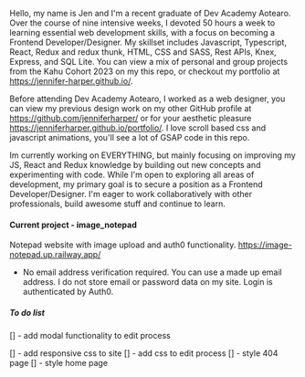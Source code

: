 Hello, my name is Jen and I'm a recent graduate of Dev Academy Aotearo. Over the course of nine intensive weeks, I devoted 50 hours a week to learning essential web development skills, with a focus on becoming a Frontend Developer/Designer. My skillset includes Javascript, Typescript, React, Redux and redux thunk, HTML, CSS and SASS, Rest APIs, Knex, Express, and SQL Lite. You can view a mix of personal and group projects from the Kahu Cohort 2023 on my this repo, or checkout my portfolio at https://jennifer-harper.github.io/.

Before attending Dev Academy Aotearo, I worked as a web designer, you can view my previous design work on my other GitHub profile at https://github.com/jenniferharper/ or for your aesthetic pleasure https://jenniferharper.github.io/portfolio/. I love scroll based css and javascript animations, you'll see a lot of GSAP code in this repo.

Im currently working on EVERYTHING, but mainly focusing on improving my JS, React and Redux knowledge by building out new concepts and experimenting with code. While I'm open to exploring all areas of development, my primary goal is to secure a position as a Frontend Developer/Designer. I'm eager to work collaboratively with other professionals, build awesome stuff and continue to learn.

#### Current project - image_notepad
Notepad website with image upload and auth0 functionality.
https://image-notepad.up.railway.app/
 * No email address verification required. You can use a made up email address. I do not store email or password data on my site. Login is authenticated by Auth0.
 
##### To do list
[] - add modal functionality to edit process

[] - add responsive css to site
[] - add css to edit process
[] - style 404 page
[] - style home page
